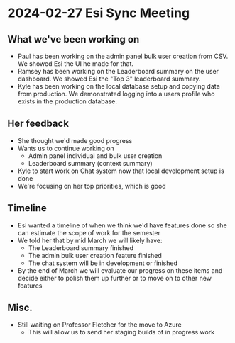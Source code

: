# 2024-02-27 Esi Sync Meeting

## What we've been working on
- Paul has been working on the admin panel bulk user
creation from CSV. We showed Esi the UI he made for that.
- Ramsey has been working on the Leaderboard summary on the 
user dashboard. We showed Esi the "Top 3" leaderboard summary.
- Kyle has been working on the local database setup and copying
data from production. We demonstrated logging into a users 
profile who exists in the production database.

## Her feedback
- She thought we'd made good progress
- Wants us to continue working on
    - Admin panel individual and bulk user creation
    - Leaderboard summary (context summary)
- Kyle to start work on Chat system now that
local development setup is done
- We're focusing on her top priorities, which is good

## Timeline
- Esi wanted a timeline of when we think we'd have 
features done so she can estimate the scope of work
for the semester
- We told her that by mid March we will likely have:
    - The Leaderboard summary finished
    - The admin bulk user creation feature finished
    - The chat system will be in development or finished
- By the end of March we will evaluate our progress on
these items and decide either to polish them up further
or to move on to other new features

## Misc.
- Still waiting on Professor Fletcher for the move to Azure
    - This will allow us to send her staging builds of 
    in progress work